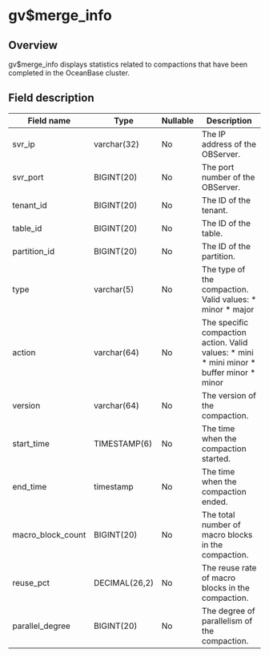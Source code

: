 gv$merge_info 
==================================



Overview 
-----------------

gv$merge_info displays statistics related to compactions that have been completed in the OceanBase cluster. 

Field description 
--------------------------



|  **Field name**   |   **Type**    | **Nullable** |                                                                                                                            **Description**                                                                                                                             |
|-------------------|---------------|--------------|------------------------------------------------------------------------------------------------------------------------------------------------------------------------------------------------------------------------------------------------------------------------|
| svr_ip            | varchar(32)   | No           | The IP address of the OBServer.                                                                                                                                                                                                                                        |
| svr_port          | BIGINT(20)    | No           | The port number of the OBServer.                                                                                                                                                                                                                                       |
| tenant_id         | BIGINT(20)    | No           | The ID of the tenant.                                                                                                                                                                                                                                                  |
| table_id          | BIGINT(20)    | No           | The ID of the table.                                                                                                                                                                                                                                                   |
| partition_id      | BIGINT(20)    | No           | The ID of the partition.                                                                                                                                                                                                                                               |
| type              | varchar(5)    | No           | The type of the compaction. Valid values: * minor   * major                                                                                                         |
| action            | varchar(64)   | No           | The specific compaction action. Valid values: * mini   * mini minor   * buffer minor   * minor    |
| version           | varchar(64)   | No           | The version of the compaction.                                                                                                                                                                                                                                         |
| start_time        | TIMESTAMP(6)  | No           | The time when the compaction started.                                                                                                                                                                                                                                  |
| end_time          | timestamp     | No           | The time when the compaction ended.                                                                                                                                                                                                                                    |
| macro_block_count | BIGINT(20)    | No           | The total number of macro blocks in the compaction.                                                                                                                                                                                                                    |
| reuse_pct         | DECIMAL(26,2) | No           | The reuse rate of macro blocks in the compaction.                                                                                                                                                                                                                      |
| parallel_degree   | BIGINT(20)    | No           | The degree of parallelism of the compaction.                                                                                                                                                                                                                           |



